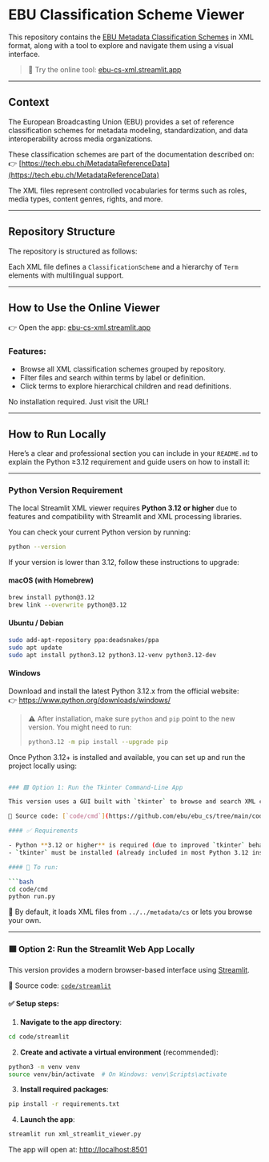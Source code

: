 # EBU Classification Scheme Viewer

This repository contains the [EBU Metadata Classification Schemes](https://tech.ebu.ch/MetadataReferenceData) in XML format, along with a tool to explore and navigate them using a visual interface.

> 🔗 Try the online tool: [ebu-cs-xml.streamlit.app](https://ebu-cs-xml.streamlit.app/)

---

## Context

The European Broadcasting Union (EBU) provides a set of reference classification schemes for metadata modeling, standardization, and data interoperability across media organizations.

These classification schemes are part of the documentation described on:
👉 [https://tech.ebu.ch/MetadataReferenceData](https://tech.ebu.ch/MetadataReferenceData)

The XML files represent controlled vocabularies for terms such as roles, media types, content genres, rights, and more.

---

## Repository Structure

The repository is structured as follows:


Each XML file defines a `ClassificationScheme` and a hierarchy of `Term` elements with multilingual support.

---

## How to Use the Online Viewer

👉 Open the app: [ebu-cs-xml.streamlit.app](https://ebu-cs-xml.streamlit.app/)

### Features:
- Browse all XML classification schemes grouped by repository.
- Filter files and search within terms by label or definition.
- Click terms to explore hierarchical children and read definitions.

No installation required. Just visit the URL!

---

## How to Run Locally

Here’s a clear and professional section you can include in your `README.md` to explain the Python ≥3.12 requirement and guide users on how to install it:

---

### Python Version Requirement

The local Streamlit XML viewer requires **Python 3.12 or higher** due to features and compatibility with Streamlit and XML processing libraries.

You can check your current Python version by running:

```bash
python --version
```

If your version is lower than 3.12, follow these instructions to upgrade:

#### macOS (with Homebrew)

```bash
brew install python@3.12
brew link --overwrite python@3.12
```

#### Ubuntu / Debian

```bash
sudo add-apt-repository ppa:deadsnakes/ppa
sudo apt update
sudo apt install python3.12 python3.12-venv python3.12-dev
```

#### Windows

Download and install the latest Python 3.12.x from the official website:  
👉 https://www.python.org/downloads/windows/

> ⚠️ After installation, make sure `python` and `pip` point to the new version. You might need to run:
>
> ```bash
> python3.12 -m pip install --upgrade pip
> ```

Once Python 3.12+ is installed and available, you can set up and run the project locally using:

```bash

### 🟩 Option 1: Run the Tkinter Command-Line App

This version uses a GUI built with `tkinter` to browse and search XML classification schemes.

📁 Source code: [`code/cmd`](https://github.com/ebu/ebu_cs/tree/main/code/cmd)

#### ✅ Requirements

- Python **3.12 or higher** is required (due to improved `tkinter` behavior).
- `tkinter` must be installed (already included in most Python 3.12 installs).

#### 🚀 To run:

```bash
cd code/cmd
python run.py
```

📝 By default, it loads XML files from `../../metadata/cs` or lets you browse your own.

---

### 🟩 Option 2: Run the Streamlit Web App Locally

This version provides a modern browser-based interface using [Streamlit](https://streamlit.io/).

📁 Source code: [`code/streamlit`](https://github.com/ebu/ebu_cs/tree/main/code/streamlit)

#### ✅ Setup steps:

1. **Navigate to the app directory**:

```bash
cd code/streamlit
```

2. **Create and activate a virtual environment** (recommended):

```bash
python3 -m venv venv
source venv/bin/activate  # On Windows: venv\Scripts\activate
```

3. **Install required packages**:

```bash
pip install -r requirements.txt
```

4. **Launch the app**:

```bash
streamlit run xml_streamlit_viewer.py
```

The app will open at: [http://localhost:8501](http://localhost:8501)

